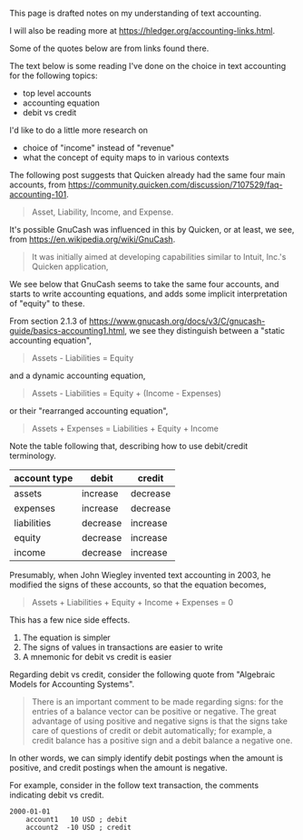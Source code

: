 This page is drafted notes on my understanding of text accounting.

I will also be reading more at <https://hledger.org/accounting-links.html>.

Some of the quotes below are from links found there.

The text below is some reading I've done on the choice in text
accounting for the following topics:

- top level accounts
- accounting equation
- debit vs credit

I'd like to do a little more research on

- choice of "income" instead of "revenue"
- what the concept of equity maps to in various contexts

The following post suggests that Quicken already had the same four main
accounts, from
<https://community.quicken.com/discussion/7107529/faq-accounting-101>.

> Asset, Liability, Income, and Expense.

It's possible GnuCash was influenced in this by Quicken, or at least,
we see, from <https://en.wikipedia.org/wiki/GnuCash>.

> It was initially aimed at developing capabilities similar to Intuit,
> Inc.'s Quicken application,

We see below that GnuCash seems to take the same four accounts, and
starts to write accounting equations, and adds some implicit
interpretation of "equity" to these.

From section 2.1.3 of
<https://www.gnucash.org/docs/v3/C/gnucash-guide/basics-accounting1.html>,
we see they distinguish between a "static accounting equation",

> Assets - Liabilities = Equity

and a dynamic accounting equation,

> Assets - Liabilities = Equity + (Income - Expenses)

or their "rearranged accounting equation",

> Assets + Expenses = Liabilities + Equity + Income

Note the table following that, describing how to use debit/credit
terminology.

| account type | debit    | credit   |
|--------------|----------|----------|
| assets       | increase | decrease |
| expenses     | increase | decrease |
| liabilities  | decrease | increase |
| equity       | decrease | increase |
| income       | decrease | increase |

Presumably, when John Wiegley invented text accounting in 2003, he
modified the signs of these accounts, so that the equation becomes,

> Assets + Liabilities + Equity + Income + Expenses = 0

This has a few nice side effects.

1. The equation is simpler
2. The signs of values in transactions are easier to write
3. A mnemonic for debit vs credit is easier

Regarding debit vs credit, consider the following quote from
"Algebraic Models for Accounting Systems".

> There is an important comment to be made regarding signs: for the
> entries of a balance vector can be positive or negative. The great
> advantage of using positive and negative signs is that the signs
> take care of questions of credit or debit automatically; for
> example, a credit balance has a positive sign and a debit balance a
> negative one.

In other words, we can simply identify debit postings when the amount
is positive, and credit postings when the amount is negative.

For example, consider in the follow text transaction, the comments
indicating debit vs credit.

```text
2000-01-01
    account1   10 USD ; debit
    account2  -10 USD ; credit
```
